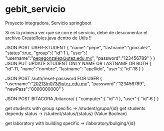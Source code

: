# gebit_servicio
Proyecto integradora, Servicio springboot

Si es la primera ver que se corre el servicio, debe de descomentar el archivo CreateRoles.java dentro de Utils !!


JSON POST USER-STUDENT 
{
    "name":"pepe",
    "lastname":"gonzalez",
    "status":true,
    "group":{
        "id":1
    },
    "user":{
        "username":"pepegonzalez@utez.edu.mx",
        "password":"123456789"
    }
}
JSON PUT UPDATE STUDENT ONLY NAME OR LASTNAME OR BOTH
{
    "id":11,
    "name":"nombre",
    "lastname": "apellido",
    "user":{
        "id":18
    }
}

JSON POST /auth/reset-password FOR USER 
{
    "username":"20213tn073@utez.edu.mx",
    "password":"123456789",
    "newPass":"0000000000"
 }
 
 JSON POST BITACORA /bitacora/
 {
    "computer":{
        "id":1
    },
    "user":{
        "id":6
    }
}


get students with group specific -> /student/grupo/{id}
get students dependy status -> /student/status/{status} (Value Boolean)  

get laboratory with building specific -> /laboratory/builging/{id}

